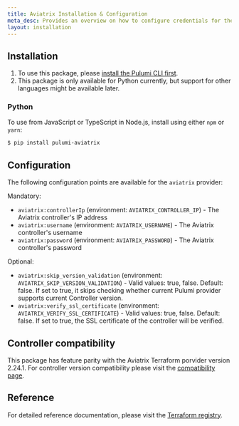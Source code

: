 ```yaml
---
title: Aviatrix Installation & Configuration
meta_desc: Provides an overview on how to configure credentials for the Pulumi Aviatrix Provider.
layout: installation
---
```


## Installation

1. To use this package, please [install the Pulumi CLI first](https://www.pulumi.com/docs/get-started/install/).
1. This package is only available for Python currently, but support for other languages might be available later.

### Python

To use from JavaScript or TypeScript in Node.js, install using either `npm` or `yarn`:

```bash
$ pip install pulumi-aviatrix
```

## Configuration

The following configuration points are available for the `aviatrix` provider:

Mandatory:
- `aviatrix:controllerIp` (environment: `AVIATRIX_CONTROLLER_IP`) - The Aviatrix controller's IP address
- `aviatrix:username` (environment: `AVIATRIX_USERNAME`) - The Aviatrix controller's username
- `aviatrix:password` (environment: `AVIATRIX_PASSWORD`) - The Aviatrix controller's password

Optional:
- `aviatrix:skip_version_validation` (environment: `AVIATRIX_SKIP_VERSION_VALIDATION`) - Valid values: true, false. Default: false. If set to true, it skips checking whether current Pulumi provider supports current Controller version.
- `aviatrix:verify_ssl_certificate` (environment: `AVIATRIX_VERIFY_SSL_CERTIFICATE`) - Valid values: true, false. Default: false. If set to true, the SSL certificate of the controller will be verified.

## Controller compatibility

This package has feature parity with the Aviatrix Terraform porvider version 2.24.1. For controller version compatibility please visit the [compatibility page](https://registry.terraform.io/providers/AviatrixSystems/aviatrix/latest/docs/guides/release-compatibility).

## Reference

For detailed reference documentation, please visit the [Terraform registry](https://registry.terraform.io/providers/AviatrixSystems/aviatrix/latest/docs).
